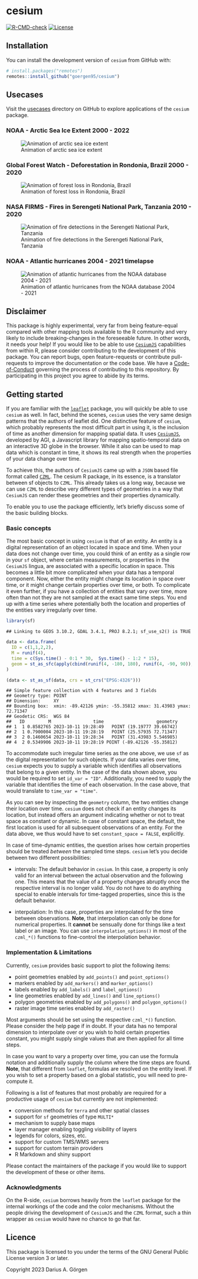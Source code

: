 cesium
================

[![R-CMD-check](https://github.com/goergen95/cesium/workflows/R-CMD-check/badge.svg)](https://github.com/goergen95/cesium/actions)
[![License](https://img.shields.io/badge/License-GPL%20(%3E=3)-brightgreen.svg?style=flat)](https://choosealicense.com/licenses/gpl-3.0/)

## Installation

You can install the development version of `cesium` from GitHub with:

``` r
# install.packages("remotes")
remotes::install_github("goergen95/cesium")
```

## Usecases

Visit the
[usecases](https://github.com/goergen95/cesium/tree/main/usecases)
directory on GitHub to explore applications of the `cesium` package.

### NOAA - Arctic Sea Ice Extent 2000 - 2022

<figure>
<img src="./usecases/assets/arctic-sea-ice.gif"
alt="Animation of arctic sea ice extent" />
<figcaption aria-hidden="true">Animation of arctic sea ice
extent</figcaption>
</figure>

### Global Forest Watch - Deforestation in Rondonia, Brazil 2000 - 2020

<figure>
<img src="./usecases/assets/rondonia-deforestation.gif"
alt="Animation of forest loss in Rondonia, Brazil" />
<figcaption aria-hidden="true">Animation of forest loss in Rondonia,
Brazil</figcaption>
</figure>

### NASA FIRMS - Fires in Serengeti National Park, Tanzania 2010 - 2020

<figure>
<img src="./usecases/assets/serengeti-fires.gif"
alt="Animation of fire detections in the Serengeti National Park, Tanzania" />
<figcaption aria-hidden="true">Animation of fire detections in the
Serengeti National Park, Tanzania</figcaption>
</figure>

### NOAA - Atlantic hurricanes 2004 - 2021 timelapse

<figure>
<img src="./usecases/assets/hurricanes.gif"
alt="Animation of atlantic hurricanes from the NOAA database 2004 - 2021" />
<figcaption aria-hidden="true">Animation of atlantic hurricanes from the
NOAA database 2004 - 2021</figcaption>
</figure>

## Disclaimer

This package is highly experimental, very far from being feature-equal
compared with other mapping tools available to the R community and very
likely to include breaking-changes in the foreseeable future. In other
words, it needs your help! If you would like to be able to use
[`CesiumJS`](https://cesium.com/platform/cesiumjs/) capabilities from
within R, please consider contributing to the development of this
package. You can report bugs, open feature-requests or contribute
pull-requests to improve the documentation or the code base. We have a
[Code-of-Conduct](https://github.com/goergen95/cesium/blob/main/CODE_OF_CONDUCT.md)
governing the process of contributing to this repository. By
participating in this project you agree to abide by its terms.

## Getting started

If you are familiar with the
[`leaflet`](http://rstudio.github.io/leaflet/) package, you will quickly
be able to use `cesium` as well. In fact, behind the scenes, `cesium`
uses the very same design patterns that the authors of leaflet did. One
distinctive feature of `cesium`, which probably represents the most
difficult part in using it, is the inclusion of time as another
dimension for mapping spatial data. It uses
[`CesiumJS`](https://cesium.com/platform/cesiumjs/), developed by AGI, a
Javascript library for mapping spatio-temporal data on an interactive 3D
globe in the browser. While it also can be used to map data which is
constant in time, it shows its real strength when the properties of your
data change over time.

To achieve this, the authors of `CesiumJS` came up with a `JSON` based
file format called
[`CZML`](https://github.com/AnalyticalGraphicsInc/czml-writer/wiki/CZML-Guide).
The cesium R package, in its essence, is a translator between sf objects
to `CZML`. This already takes us a long way, because we can use `CZML`
to describe very different types of geometries in a way that `CesiumJS`
can render these geometries and their properties dynamically.

To enable you to use the package efficiently, let’s briefly discuss some
of the basic building blocks.

### Basic concepts

The most basic concept in using `cesium` is that of an entity. An entity
is a digital representation of an object located in space and time. When
your data does not change over time, you could think of an entity as a
single row in your `sf` object, where certain measurements, or
properties in the `CesiumJS` lingua, are associated with a specific
location in space. This becomes a little bit more complicated when your
data has a temporal component. Now, either the entity might change its
location in space over time, or it might change certain properties over
time, or both. To complicate it even further, if you have a collection
of entities that vary over time, more often than not they are not
sampled at the exact same time steps. You end up with a time series
where potentially both the location and properties of the entities vary
irregularly over time.

``` r
library(sf)
```

    ## Linking to GEOS 3.10.2, GDAL 3.4.1, PROJ 8.2.1; sf_use_s2() is TRUE

``` r
data <- data.frame(
  ID = c(1,1,2,2),
  M = runif(4),
  time = c(Sys.time() - 0:1 * 30,  Sys.time() - 1:2 * 15),
  geom = st_as_sfc(apply(cbind(runif(4, -180, 180), runif(4, -90, 90)), 1, st_point, simplify = F))
)

(data <- st_as_sf(data, crs = st_crs("EPSG:4326")))
```

    ## Simple feature collection with 4 features and 3 fields
    ## Geometry type: POINT
    ## Dimension:     XY
    ## Bounding box:  xmin: -89.42126 ymin: -55.35812 xmax: 31.43983 ymax: 72.71347
    ## Geodetic CRS:  WGS 84
    ##   ID         M                time                    geometry
    ## 1  1 0.8582765 2023-10-11 19:28:49   POINT (19.19777 39.66742)
    ## 2  1 0.7900004 2023-10-11 19:28:19   POINT (25.57935 72.71347)
    ## 3  2 0.1460654 2023-10-11 19:28:34   POINT (31.43983 5.546985)
    ## 4  2 0.5349906 2023-10-11 19:28:19 POINT (-89.42126 -55.35812)

To accommodate such irregular time series as the one above, we use `sf`
as the digital representation for such objects. If your data varies over
time, `cesium` expects you to supply a variable which identifies all
observations that belong to a given entity. In the case of the data
shown above, you would be required to set `id_var = "ID"`. Additionally,
you need to supply the variable that identifies the time of each
observation. In the case above, that would translate to
`time_var = "time"`.

As you can see by inspecting the `geometry` column, the two entities
change their location over time. `cesium` does not check if an entity
changes its location, but instead offers an argument indicating whether
or not to treat space as constant or dynamic. In case of constant space,
the default, the first location is used for all subsequent observations
of an entity. For the data above, we thus would have to set
`constant_space = FALSE`, explicitly.

In case of time-dynamic entities, the question arises how certain
properties should be treated *between* the sampled time steps. `cesium`
let’s you decide between two different possibilities:

- intervals: The default behavior in `cesium`. In this case, a property
  is only valid for an interval between the actual observation and the
  following one. This means that the value of a property changes
  abruptly once the respective interval is no longer valid. You do not
  have to do anything special to enable intervals for time-tagged
  properties, since this is the default behavior.

- interpolation: In this case, properties are interpolated for the time
  between observations. **Note**, that interpolation can only be done
  for numerical properties. It **cannot** be sensually done for things
  like a text label or an image. You can use `interpolation_options()`
  in most of the `czml_*()` functions to fine-control the interpolation
  behavior.

### Implementation & Limitations

Currently, `cesium` provides basic support to plot the following items:

- point geometries enabled by `add_points()` and `point_options()`
- markers enabled by `add_markers()` and `marker_options()`
- labels enabled by `add_labels()` and `label_options()`
- line geometries enabled by `add_lines()` and `line_options()`
- polygon geometries enabled by `add_polygons()` and `polygon_options()`
- raster image time series enabled by `add_raster()`

Most arguments should be set using the respective `czml_*()` function.
Please consider the help page if in doubt. If your data has no temporal
dimension to interpolate over or you wish to hold certain properties
constant, you might supply single values that are then applied for all
time steps.

In case you want to vary a property over time, you can use the formula
notation and additionally supply the column where the time steps are
found. **Note**, that different from `leaflet`, formulas are resolved on
the entity level. If you wish to set a property based on a global
statistic, you will need to pre-compute it.

Following is a list of features that most probably are required for a
productive usage of `cesium` but currently are not implemented:

- conversion methods for `terra` and other spatial classes
- support for `sf` geometries of type `MULTI*`
- mechanism to supply base maps
- layer manager enabling toggling visibility of layers
- legends for colors, sizes, etc.
- support for custom TMS/WMS servers
- support for custom terrain providers
- R Markdown and shiny support

Please contact the maintainers of the package if you would like to
support the development of these or other items.

### Acknowledgments

On the R-side, `cesium` borrows heavily from the `leaflet` package for
the internal workings of the code and the color mechanisms. Without the
people driving the development of `CesiumJS` and the `CZML` format, such
a thin wrapper as `cesium` would have no chance to go that far.

## Licence

This package is licensed to you under the terms of the GNU General
Public License version 3 or later.

Copyright 2023 Darius A. Görgen

